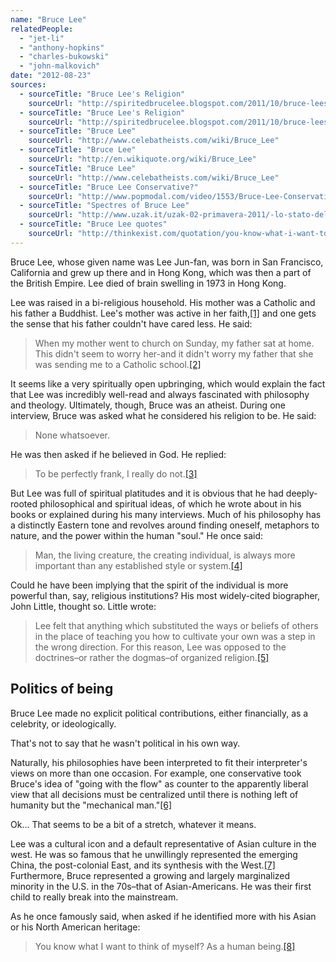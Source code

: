 ```yaml
---
name: "Bruce Lee"
relatedPeople:
  - "jet-li"
  - "anthony-hopkins"
  - "charles-bukowski"
  - "john-malkovich"
date: "2012-08-23"
sources:
  - sourceTitle: "Bruce Lee's Religion"
    sourceUrl: "http://spiritedbrucelee.blogspot.com/2011/10/bruce-lees-religion.html"
  - sourceTitle: "Bruce Lee's Religion"
    sourceUrl: "http://spiritedbrucelee.blogspot.com/2011/10/bruce-lees-religion.html"
  - sourceTitle: "Bruce Lee"
    sourceUrl: "http://www.celebatheists.com/wiki/Bruce_Lee"
  - sourceTitle: "Bruce Lee"
    sourceUrl: "http://en.wikiquote.org/wiki/Bruce_Lee"
  - sourceTitle: "Bruce Lee"
    sourceUrl: "http://www.celebatheists.com/wiki/Bruce_Lee"
  - sourceTitle: "Bruce Lee Conservative?"
    sourceUrl: "http://www.popmodal.com/video/1553/Bruce-Lee-Conservative"
  - sourceTitle: "Spectres of Bruce Lee"
    sourceUrl: "http://www.uzak.it/uzak-02-primavera-2011/-lo-stato-delle-cose/49-spectres-of-bruce-lee.html"
  - sourceTitle: "Bruce Lee quotes"
    sourceUrl: "http://thinkexist.com/quotation/you-know-what-i-want-to-think-of-myself-as-a/357101.html"
---
```


Bruce Lee, whose given name was Lee Jun-fan, was born in San Francisco, California and grew up there and in Hong Kong, which was then a part of the British Empire. Lee died of brain swelling in 1973 in Hong Kong.

Lee was raised in a bi-religious household. His mother was a Catholic and his father a Buddhist. Lee's mother was active in her faith,<a class="source-citation" href="http://spiritedbrucelee.blogspot.com/2011/10/bruce-lees-religion.html" title="Bruce Lee&apos;s Religion">[1]</a> and one gets the sense that his father couldn't have cared less. He said:

>When my mother went to church on Sunday, my father sat at home. This didn't seem to worry her-and it didn't worry my father that she was sending me to a Catholic school.<a class="source-citation" href="http://spiritedbrucelee.blogspot.com/2011/10/bruce-lees-religion.html" title="Bruce Lee&apos;s Religion">[2]</a>

It seems like a very spiritually open upbringing, which would explain the fact that Lee was incredibly well-read and always fascinated with philosophy and theology. Ultimately, though, Bruce was an atheist. During one interview, Bruce was asked what he considered his religion to be. He said:

>None whatsoever.

He was then asked if he believed in God. He replied:

>To be perfectly frank, I really do not.<a class="source-citation" href="http://www.celebatheists.com/wiki/Bruce_Lee" title="Bruce Lee">[3]</a>

But Lee was full of spiritual platitudes and it is obvious that he had deeply-rooted philosophical and spiritual ideas, of which he wrote about in his books or explained during his many interviews. Much of his philosophy has a distinctly Eastern tone and revolves around finding oneself, metaphors to nature, and the power within the human "soul." He once said:

>Man, the living creature, the creating individual, is always more important than any established style or system.<a class="source-citation" href="http://en.wikiquote.org/wiki/Bruce_Lee" title="Bruce Lee">[4]</a>

Could he have been implying that the spirit of the individual is more powerful than, say, religious institutions? His most widely-cited biographer, John Little, thought so. Little wrote:

>Lee felt that anything which substituted the ways or beliefs of others in the place of teaching you how to cultivate your own was a step in the wrong direction. For this reason, Lee was opposed to the doctrines–or rather the dogmas–of organized religion.<a class="source-citation" href="http://www.celebatheists.com/wiki/Bruce_Lee" title="Bruce Lee">[5]</a>

## 

## Politics of being

Bruce Lee made no explicit political contributions, either financially, as a celebrity, or ideologically.

That's not to say that he wasn't political in his own way.

Naturally, his philosophies have been interpreted to fit their interpreter's views on more than one occasion. For example, one conservative took Bruce's idea of "going with the flow" as counter to the apparently liberal view that all decisions must be centralized until there is nothing left of humanity but the "mechanical man."<a class="source-citation" href="http://www.popmodal.com/video/1553/Bruce-Lee-Conservative" title="Bruce Lee Conservative?">[6]</a>

Ok… That seems to be a bit of a stretch, whatever it means.

Lee was a cultural icon and a default representative of Asian culture in the west. He was so famous that he unwillingly represented the emerging China, the post-colonial East, and its synthesis with the West.<a class="source-citation" href="http://www.uzak.it/uzak-02-primavera-2011/-lo-stato-delle-cose/49-spectres-of-bruce-lee.html" title="Spectres of Bruce Lee">[7]</a> Furthermore, Bruce represented a growing and largely marginalized minority in the U.S. in the 70s–that of Asian-Americans. He was their first child to really break into the mainstream.

As he once famously said, when asked if he identified more with his Asian or his North American heritage:

>You know what I want to think of myself? As a human being.<a class="source-citation" href="http://thinkexist.com/quotation/you-know-what-i-want-to-think-of-myself-as-a/357101.html" title="Bruce Lee quotes">[8]</a>